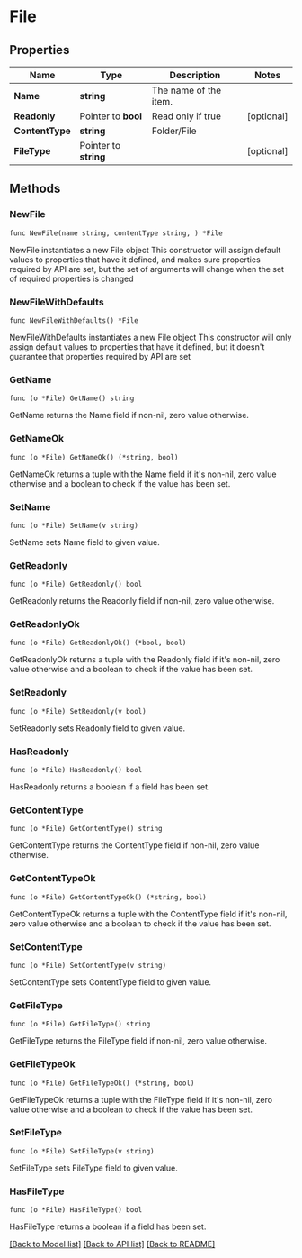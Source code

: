 # File

## Properties

Name | Type | Description | Notes
------------ | ------------- | ------------- | -------------
**Name** | **string** | The name of the item. | 
**Readonly** | Pointer to **bool** | Read only if true | [optional] 
**ContentType** | **string** | Folder/File | 
**FileType** | Pointer to **string** |  | [optional] 

## Methods

### NewFile

`func NewFile(name string, contentType string, ) *File`

NewFile instantiates a new File object
This constructor will assign default values to properties that have it defined,
and makes sure properties required by API are set, but the set of arguments
will change when the set of required properties is changed

### NewFileWithDefaults

`func NewFileWithDefaults() *File`

NewFileWithDefaults instantiates a new File object
This constructor will only assign default values to properties that have it defined,
but it doesn't guarantee that properties required by API are set

### GetName

`func (o *File) GetName() string`

GetName returns the Name field if non-nil, zero value otherwise.

### GetNameOk

`func (o *File) GetNameOk() (*string, bool)`

GetNameOk returns a tuple with the Name field if it's non-nil, zero value otherwise
and a boolean to check if the value has been set.

### SetName

`func (o *File) SetName(v string)`

SetName sets Name field to given value.


### GetReadonly

`func (o *File) GetReadonly() bool`

GetReadonly returns the Readonly field if non-nil, zero value otherwise.

### GetReadonlyOk

`func (o *File) GetReadonlyOk() (*bool, bool)`

GetReadonlyOk returns a tuple with the Readonly field if it's non-nil, zero value otherwise
and a boolean to check if the value has been set.

### SetReadonly

`func (o *File) SetReadonly(v bool)`

SetReadonly sets Readonly field to given value.

### HasReadonly

`func (o *File) HasReadonly() bool`

HasReadonly returns a boolean if a field has been set.

### GetContentType

`func (o *File) GetContentType() string`

GetContentType returns the ContentType field if non-nil, zero value otherwise.

### GetContentTypeOk

`func (o *File) GetContentTypeOk() (*string, bool)`

GetContentTypeOk returns a tuple with the ContentType field if it's non-nil, zero value otherwise
and a boolean to check if the value has been set.

### SetContentType

`func (o *File) SetContentType(v string)`

SetContentType sets ContentType field to given value.


### GetFileType

`func (o *File) GetFileType() string`

GetFileType returns the FileType field if non-nil, zero value otherwise.

### GetFileTypeOk

`func (o *File) GetFileTypeOk() (*string, bool)`

GetFileTypeOk returns a tuple with the FileType field if it's non-nil, zero value otherwise
and a boolean to check if the value has been set.

### SetFileType

`func (o *File) SetFileType(v string)`

SetFileType sets FileType field to given value.

### HasFileType

`func (o *File) HasFileType() bool`

HasFileType returns a boolean if a field has been set.


[[Back to Model list]](../README.md#documentation-for-models) [[Back to API list]](../README.md#documentation-for-api-endpoints) [[Back to README]](../README.md)


